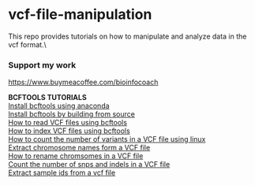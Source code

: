 # vcf-file-manipulation

This repo provides tutorials on how to manipulate and analyze data in the vcf format.\
### Support my work
https://www.buymeacoffee.com/bioinfocoach


**BCFTOOLS TUTORIALS**\
[Install bcftools using anaconda](https://youtu.be/BLhVqBXL_v4) \
[Install bcftools by building from source](https://youtu.be/EJGz3yryrPo)\
[How to read VCF files using bcftools](https://youtu.be/7W7hrWNyCaM) \
[How to index VCF files using bcftools](https://youtu.be/U43vbqZ1pj8) \
[How to count the number of variants in a VCF file using linux](https://youtu.be/2XOnNgqRizs) \
[Extract chromosome names form a VCF file](https://youtu.be/xT85qE-cR3w)\
[How to rename chromsomes in a VCF file](https://youtu.be/LetWDG54hvg) \
[Count the number of snps and indels in a VCF file](https://youtu.be/gLdy3WEwJEA)\
[Extract sample ids from a vcf file](https://youtu.be/rp721Jtaqfg)
